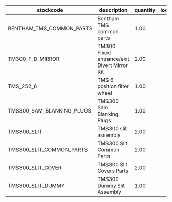 |stockcode|description|quantity|location|
|---------|-----------|--------|--------|
|BENTHAM_TMS_COMMON_PARTS|Bentham TMS common parts|1.00||
|TM300_F_D_MIRROR|TM300 Fixed entrance/exit Divert Mirror Kit|2.00||
|TMS_252_6|TMS 6 position filter wheel|1.00||
|TMS300_SAM_BLANKING_PLUGS|TMS300 Sam Blanking Plugs|1.00||
|TMS300_SLIT|TMS300 slit assembly|2.00||
|TMS300_SLIT_COMMON_PARTS|TMS300 Slit Common Parts|2.00||
|TMS300_SLIT_COVER|TMS300 Slit Covers Parts|2.00||
|TMS300_SLIT_DUMMY|TMS300 Dummy Slit Assembly|1.00||
